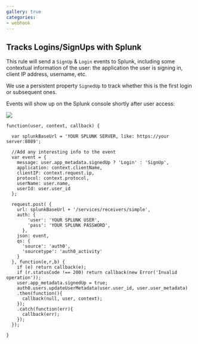 ```yaml
---
gallery: true
categories:
- webhook
---
```

## Tracks Logins/SignUps with Splunk

This rule will send a `SignUp` & `Login` events to Splunk, including some contextual information of the user: the application the user is signing in, client IP address, username, etc.

We use a persistent property `SignedUp` to track whether this is the first login or subsequent ones.

Events will show up on the Splunk console shortly after user access:

![](http://puu.sh/7R1EW.png)

```
function(user, context, callback) {

  var splunkBaseUrl = 'YOUR SPLUNK SERVER, like: https://your server:8089';

  //Add any interesting info to the event
  var event = {
    message: user.app_metadata.signedUp ? 'Login' : 'SignUp',
    application: context.clientName,
    clientIP: context.request.ip,
    protocol: context.protocol,
    userName: user.name,
    userId: user.user_id
  };

  request.post( {
    url: splunkBaseUrl + '/services/receivers/simple',
    auth: {
        'user': 'YOUR SPLUNK USER',
        'pass': 'YOUR SPLUNK PASSWORD',
      },
    json: event,
    qs: {
      'source': 'auth0',
      'sourcetype': 'auth0_activity'
    }
  }, function(e,r,b) {
    if (e) return callback(e);
    if (r.statusCode !== 200) return callback(new Error('Invalid operation'));
    user.app_metadata.signedUp = true;
    auth0.users.updateUserMetadata(user.user_id, user.user_metadata)
    .then(function(){
      callback(null, user, context);
    });
    .catch(function(err){
      callback(err);
    });
  });

}
```
